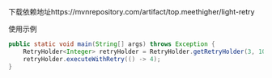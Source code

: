 下载依赖地址https://mvnrepository.com/artifact/top.meethigher/light-retry

使用示例

```java
public static void main(String[] args) throws Exception {
    RetryHolder<Integer> retryHolder = RetryHolder.getRetryHolder(3, 1000L, s -> s == 1, e -> e.printStackTrace());
    retryHolder.executeWithRetry(() -> 4);
}
```

